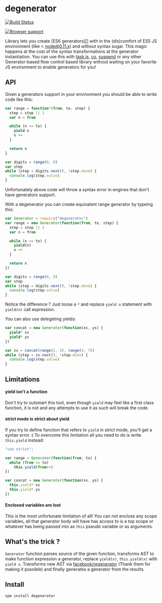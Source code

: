 # degenerator

[![Build Status](https://secure.travis-ci.org/Gozala/degenerator.svg)](http://travis-ci.org/Gozala/degenerator)

[![Browser support](https://ci.testling.com/Gozala/degenerator.png)](http://ci.testling.com/Gozala/degenerator)


Library lets you create [ES6 generators][] with in the (dis)comfort of ES5 JS environment (like < node@0.11.x) and without syntax sugar. This magic happens at the cost of the syntax transformations at the generator instantiation. You can use this with [task.js][], [co][], [suspend][] or any other Generator-based flow control based library without waiting on your favorite JS environment to enable generators for you!

## API

Given a generators support in your environment you should be able to write code like this:

```js
var range = function*(from, to, step) {
  step = step || 1
  var n = from

  while (n <= to) {
    yield n
    n ++
  }

  return n
}

var digits = range(0, 9)
var step
while (step = digits.next(), !step.done) {
  console.log(step.value)
}
```

Unfortunately above code will throw a syntax error in engines that don't have generators support.

With a degenerator you can create equivalent range generator by typeing this:

```js
var Generator = require("degenerator")
var range = new Generator(function(from, to, step) {
  step = step || 1
  var n = from

  while (n <= to) {
    yield(n)
    n ++
  }

  return n
})

var digits = range(0, 9)
var step
while (step = digits.next(), !step.done) {
  console.log(step.value)
}
```

Notice the difference ? Just loose a `*` and replace `yield n` statement with `yield(n)` call expression.

You can also use delegeting yields:


```js
var concat = new Generator(function(xs, ys) {
  yield* xs
  yield* ys
})

var zs = concat(range(1, 3), range(4, 7))
while (step = zs.next(), !step.done) {
  console.log(step.value)
}
```

## Limitations

#### yield isn't a function

Don't try to outsmart this tool, even though `yield` may feel like a first class function, it is not and any attempts to use it as such will break the code.

#### strict mode is strict about yield

If you try to define function that refers to `yield` in strict mode, you'll get a syntax error :( To overcome this limitation all you need to do is write `this.yield` instead:

```js
"use strict";

var range = Generator(function(from, to) {
  while (from <= to)
    this.yield(from++)
})

var concat = new Generator(function(xs, ys) {
  this.yield* xs
  this.yield* ys
})
```

#### Enclosed variables are lost

This is the most unfortunate limitation of all! You can not enclose any scope variables, all that generator body will have has access to is a top scope or whatever has being passed into as `this` pseudo variable or as arguments.

## What's the trick ?

`Generator` function parses source of the given function, transforms AST to make function expression a generator, replace `yield(x)`, `this.yield(x)` with `yield x`. Transforms new AST via [facebook/regenerator][] (Thank them for making it possible) and finally generates a generator from the results.


## Install

    npm install degenerator


[generators]:http://wiki.ecmascript.org/doku.php?id=harmony:generators
[task.js]:http://taskjs.org/
[co]:https://github.com/visionmedia/co
[suspend]:https://github.com/jmar777/suspend
[facebook/regenerator]:http://facebook.github.io/regenerator/
